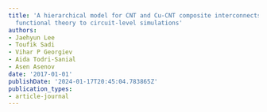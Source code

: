 ```yaml
---
title: 'A hierarchical model for CNT and Cu-CNT composite interconnects: from density
  functional theory to circuit-level simulations'
authors:
- Jaehyun Lee
- Toufik Sadi
- Vihar P Georgiev
- Aida Todri-Sanial
- Asen Asenov
date: '2017-01-01'
publishDate: '2024-01-17T20:45:04.783865Z'
publication_types:
- article-journal
---
```

